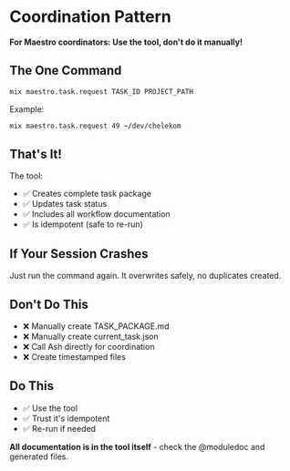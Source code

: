 # Coordination Pattern

**For Maestro coordinators: Use the tool, don't do it manually!**

## The One Command

```bash
mix maestro.task.request TASK_ID PROJECT_PATH
```

Example:
```bash
mix maestro.task.request 49 ~/dev/chelekom
```

## That's It!

The tool:
- ✅ Creates complete task package
- ✅ Updates task status
- ✅ Includes all workflow documentation
- ✅ Is idempotent (safe to re-run)

## If Your Session Crashes

Just run the command again. It overwrites safely, no duplicates created.

## Don't Do This

- ❌ Manually create TASK_PACKAGE.md
- ❌ Manually create current_task.json  
- ❌ Call Ash directly for coordination
- ❌ Create timestamped files

## Do This

- ✅ Use the tool
- ✅ Trust it's idempotent
- ✅ Re-run if needed

**All documentation is in the tool itself** - check the @moduledoc and generated files.
